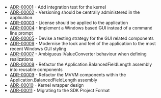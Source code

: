

<!-- adrlog -->

* [ADR-00001](00001-Add-integration-test-for-the-kernel.md) - Add integration test for the kernel
* [ADR-00002](00002-Central-versioning-for-every-assembly.md) - Versioning should be centrally administered in the application
* [ADR-00003](00003-Licensing.md) - License should be applied to the application
* [ADR-00004](00004-GUI.md) - Implement a Windows based GUI instead of a command line prompt
* [ADR-00005](00005-Unit-Testing.md) - Devise a testing strategy for the GUI related components
* [ADR-00006](00006-GUI-Styling.md) - Modernise the look and feel of the application to the most recent Windows GUI styling
* [ADR-00007](00007-IValueConverter-Realisations.md) - Ambiguous IValueConverter behaviour when defining realizations
* [ADR-00008](00008-Refactor-Components.md) - Refactor the Application.BalancedFieldLength assembly into reusable components
* [ADR-00009](00009-Refactor-MVVM-Components.md) - Refactor the MVVM components within the Application.BalancedFieldLength assembly
* [ADR-00010](00010-KernelWrapperDesign.md) - Kernel wrapper design
* [ADR-00011](00011-Migrating-to-the-SDK-Project-Format.md) - Migrating to the SDK Project Format

<!-- adrlogstop -->


